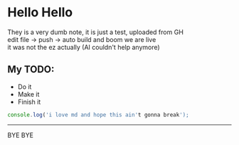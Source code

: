 # Hello Hello 

They is a very dumb note, it is just a test, uploaded from GH  
edit file -> push -> auto build and boom we are live  
it was not the ez actually (AI couldn't help anymore)

## My TODO: 
- Do it
- Make it
- Finish it

```JavaScript
console.log('i love md and hope this ain't gonna break');
```
--- 
BYE BYE
